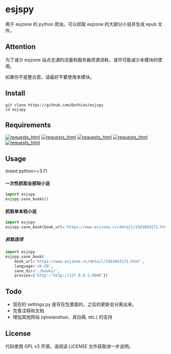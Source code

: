 # esjspy
用于 esjzone 的 python 爬虫。可以抓取 esjzone 的大部分小说并生成 epub 文件。

## Attention
为了减少 esjzone 站点无谓的流量和服务器资源消耗，请尽可能减少本模块的使用。

如果你不是整合君，请最好不要使用本模块。

## Install 
```
git clone https://github.com/Dothion/esjspy
cd esjspy
```

## Requirements
[![requests_html](https://img.shields.io/pypi/v/EbookLib.svg?label=EbookLib)](https://pypi.org/project/EbookLib/)
[![requests_html](https://img.shields.io/pypi/v/chardet.svg?label=chardet)](https://pypi.org/project/chardet/)
[![requests_html](https://img.shields.io/pypi/v/lxml.svg?label=lxml)](https://pypi.org/project/lxml/)
[![requests_html](https://img.shields.io/pypi/v/aiohttp.svg?label=aiohttp)](https://pypi.org/project/aiohttp/)
[![requests_html](https://img.shields.io/pypi/v/opencc-python-reimplemented.svg?label=opencc-python-reimplemented)](https://pypi.org/project/opencc-python-reimplemented/)


## Usage 
(need python>=3.7)

#### 一次性抓取全部轻小说
```python
import esjspy
esjspy.save_books()
```

#### 抓取单本轻小说
```python
import esjspy
esjspy.save_book(book_url='https://www.esjzone.cc/detail/1563843171.html')
```
##### 抓取选项
```python
import esjspy
esjspy.save_book(
    book_url='https://www.esjzone.cc/detail/1563843171.html',
    language='zh-CN',
    save_dir='./books/',
    proxies={'http':'http://127.0.0.1:8080'})
```

## Todo
- 现在的 settings.py 是写在包里面的，之后的更新会分离出来。
- 完善注释和文档
- 增加其他网站 (qinxiaoshuo、真白萌, etc.) 的支持

## License
代码使用 GPL v3 开源。请阅读 LICENSE 文件获取进一步说明。